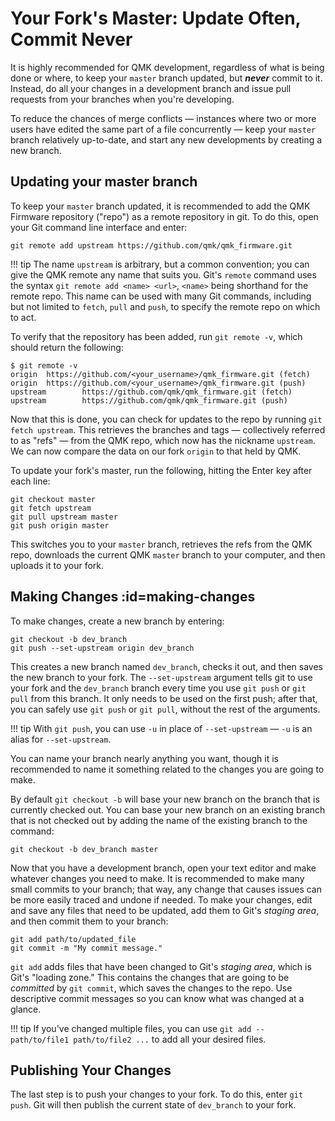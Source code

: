 # Your Fork's Master: Update Often, Commit Never

It is highly recommended for QMK development, regardless of what is being done or where, to keep your `master` branch updated, but ***never*** commit to it. Instead, do all your changes in a development branch and issue pull requests from your branches when you're developing.

To reduce the chances of merge conflicts &mdash; instances where two or more users have edited the same part of a file concurrently &mdash; keep your `master` branch relatively up-to-date, and start any new developments by creating a new branch.

## Updating your master branch

To keep your `master` branch updated, it is recommended to add the QMK Firmware repository ("repo") as a remote repository in git. To do this, open your Git command line interface and enter:

```
git remote add upstream https://github.com/qmk/qmk_firmware.git
```

!!! tip
    The name `upstream` is arbitrary, but a common convention; you can give the QMK remote any name that suits you. Git's `remote` command uses the syntax `git remote add <name> <url>`, `<name>` being shorthand for the remote repo. This name can be used with many Git commands, including but not limited to `fetch`, `pull` and `push`, to specify the remote repo on which to act.

To verify that the repository has been added, run `git remote -v`, which should return the following:

```
$ git remote -v
origin  https://github.com/<your_username>/qmk_firmware.git (fetch)
origin  https://github.com/<your_username>/qmk_firmware.git (push)
upstream        https://github.com/qmk/qmk_firmware.git (fetch)
upstream        https://github.com/qmk/qmk_firmware.git (push)
```

Now that this is done, you can check for updates to the repo by running `git fetch upstream`. This retrieves the branches and tags &mdash; collectively referred to as "refs" &mdash; from the QMK repo, which now has the nickname `upstream`. We can now compare the data on our fork `origin` to that held by QMK.

To update your fork's master, run the following, hitting the Enter key after each line:

```
git checkout master
git fetch upstream
git pull upstream master
git push origin master
```

This switches you to your `master` branch, retrieves the refs from the QMK repo, downloads the current QMK `master` branch to your computer, and then uploads it to your fork.

## Making Changes :id=making-changes

To make changes, create a new branch by entering:

```
git checkout -b dev_branch
git push --set-upstream origin dev_branch
```

This creates a new branch named `dev_branch`, checks it out, and then saves the new branch to your fork. The `--set-upstream` argument tells git to use your fork and the `dev_branch` branch every time you use `git push` or `git pull` from this branch. It only needs to be used on the first push; after that, you can safely use `git push` or `git pull`, without the rest of the arguments.

!!! tip
    With `git push`, you can use `-u` in place of `--set-upstream` &mdash; `-u` is an alias for `--set-upstream`.

You can name your branch nearly anything you want, though it is recommended to name it something related to the changes you are going to make.

By default `git checkout -b` will base your new branch on the branch that is currently checked out. You can base your new branch on an existing branch that is not checked out by adding the name of the existing branch to the command:

```
git checkout -b dev_branch master
```

Now that you have a development branch, open your text editor and make whatever changes you need to make. It is recommended to make many small commits to your branch; that way, any change that causes issues can be more easily traced and undone if needed. To make your changes, edit and save any files that need to be updated, add them to Git's *staging area*, and then commit them to your branch:

```
git add path/to/updated_file
git commit -m "My commit message."
```

`git add` adds files that have been changed to Git's *staging area*, which is Git's "loading zone." This contains the changes that are going to be *committed* by `git commit`, which saves the changes to the repo. Use descriptive commit messages so you can know what was changed at a glance.

!!! tip
    If you've changed multiple files, you can use `git add -- path/to/file1 path/to/file2 ...` to add all your desired files.

## Publishing Your Changes

The last step is to push your changes to your fork. To do this, enter `git push`. Git will then publish the current state of `dev_branch` to your fork.
